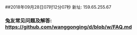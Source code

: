 ##2018年09月28日07时12分07秒 新址: 159.65.255.67
### 兔友常见问题及解答: https://github.com/wanggonging/d/blob/w/FAQ.md
